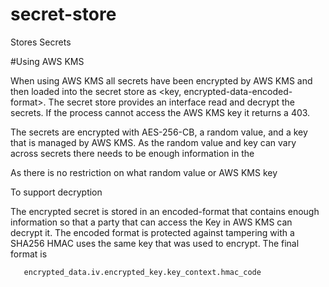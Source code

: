 # secret-store
Stores Secrets


#Using AWS KMS

When using AWS KMS all secrets have been encrypted by AWS KMS and then loaded into the secret store as <key, encrypted-data-encoded-format>. The secret store provides an interface read and decrypt the secrets. If the process cannot access the AWS KMS key it returns a 403.

The secrets are encrypted with AES-256-CB, a random value, and a key that is managed by AWS KMS. As the random value and key can vary across secrets there needs to be enough information in the

As there is no restriction on what random value or AWS KMS key


To support decryption

The encrypted secret is stored in an encoded-format that contains enough information so that a party that can access the Key in AWS KMS can decrypt it. The encoded format is protected against tampering with a SHA256 HMAC uses the same key that was used to encrypt. The final format is

       encrypted_data.iv.encrypted_key.key_context.hmac_code
